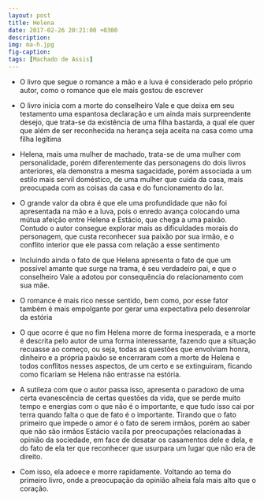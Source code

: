 ```yaml
---
layout: post
title: Helena 
date: 2017-02-26 20:21:00 +0300
description: 
img: ma-h.jpg
fig-caption: 
tags: [Machado de Assis]
---
```


* O livro que segue o romance a mão e a luva é considerado pelo próprio autor, como o romance que ele mais gostou de escrever

* O livro inicia com a morte do conselheiro Vale e que deixa em seu testamento uma espantosa declaração e um ainda mais surpreendente desejo, que trata-se da existência de uma filha bastarda, a qual ele quer que além de ser reconhecida na herança seja aceita na casa como uma filha legítima

* Helena, mais uma mulher de machado, trata-se de uma mulher com personalidade, porém diferentemente das personagens do dois livros anteriores, ela demonstra a mesma sagacidade, porém associada a um estilo mais servil doméstico, de uma mulher que cuida da casa, mais preocupada com as coisas da casa e do funcionamento do lar. 

* O grande valor da obra é que ele uma profundidade que não foi apresentada na mão e a luva, pois o enredo avança colocando uma mútua afeição entre Helena e Estácio, que chega a uma paixão. Contudo o autor consegue explorar mais as dificuldades morais do personagem, que custa reconhecer sua paixão por sua irmão, e o conflito interior que ele passa com relação a esse sentimento

* Incluindo ainda o fato de que Helena apresenta o fato de que um possível amante que surge na trama, é seu verdadeiro pai, e que o conselheiro Vale a adotou por consequência do relacionamento com sua mãe.

* O romance é mais rico nesse sentido, bem como, por esse fator também é mais empolgante por gerar uma expectativa pelo desenrolar da estória 

* O que ocorre é que no fim Helena morre de forma inesperada, e a morte é descrita pelo autor de uma forma interessante, fazendo que a situação recuasse ao começo, ou seja, todas as questões que envolviam honra, dinheiro e a própria paixão se encerraram com a morte de Helena e todos conflitos nesses aspectos, de um certo e se extinguiram, ficando como ficariam se Helena não entrasse na estória.

* A sutileza com que o autor passa isso, apresenta o paradoxo de uma certa evanescência de certas questões da vida, que se perde muito tempo e energias com o que não é o importante, e que tudo isso cai por terra quando falta o que de fato é o importante. Tirando que o fato primeiro que impede o amor é o fato de serem irmãos, porém ao saber que não são irmãos Estácio vacila por preocupações relacionadas à opinião da sociedade, em face de desatar os casamentos dele e dela, e do fato de ela ter que reconhecer que usurpara um lugar que não era de direito.

* Com isso, ela adoece e morre rapidamente. Voltando ao tema do primeiro livro, onde a preocupação da opinião alheia fala mais alto que o coração. 
